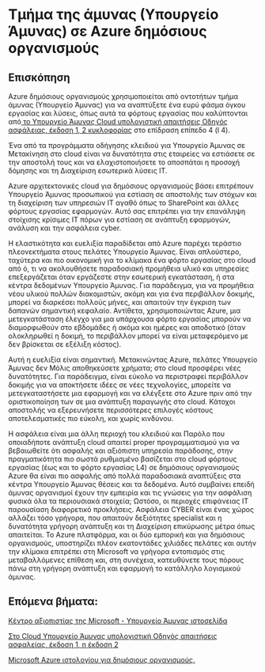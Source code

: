 <properties
    pageTitle="Azure τεκμηρίωση Governmnet | Microsoft Azure"
    description="Αυτό παρέχει ένα όσον αφορά τα των δυνατοτήτων και καθοδήγηση στην ανάπτυξη εφαρμογών για δημόσιους οργανισμούς Azure"
    services="Azure-Government"
    cloud="gov"
    documentationCenter=""
    authors="ryansoc"
    manager="zakramer"
    editor=""/>

<tags
    ms.service="multiple"
    ms.devlang="na"
    ms.topic="article"
    ms.tgt_pltfrm="na"
    ms.workload="azure-government"
    ms.date="10/11/2016"
    ms.author="ryansoc"/>


#  <a name="department-of-defense-dod-in-azure-government"></a>Τμήμα της άμυνας (Υπουργείο Άμυνας) σε Azure δημόσιους οργανισμούς

## <a name="overview"></a>Επισκόπηση

Azure δημόσιους οργανισμούς χρησιμοποιείται από οντοτήτων τμήμα άμυνας (Υπουργείο Άμυνας) για να αναπτύξετε ένα ευρύ φάσμα όγκου εργασίας και λύσεις, όπως αυτά τα φόρτους εργασίας που καλύπτονται από<a href="http://iasecontent.disa.mil/cloud/SRG/index.html"> το Υπουργείο Άμυνας Cloud υπολογιστική απαιτήσεις Οδηγός ασφάλειας, έκδοση 1, 2 κυκλοφορίας</a> στο επίδραση επίπεδο 4 (l 4).

Ένα από τα προγράμματα οδήγησης κλειδιού για Υπουργείο Άμυνας σε Μετακίνηση στο cloud είναι να δυνατότητα στις εταιρείες να εστιάσετε σε την αποστολή τους και να ελαχιστοποιήσετε το αποσπάται η προσοχή δόμησης και τη Διαχείριση εσωτερικά λύσεις IT.

Azure αρχιτεκτονικές cloud για δημόσιους οργανισμούς βάσει επιτρέπουν Υπουργείο Άμυνας προσωπικού για εστίαση σε αποστολής των στόχων και τη διαχείριση των υπηρεσιών IT αγαθό όπως το SharePoint και άλλες φόρτους εργασίας εφαρμογών.  Αυτό σας επιτρέπει για την επανάληψη στοίχισης κρίσιμες IT πόρων για εστίαση σε ανάπτυξη εφαρμογών, ανάλυση και την ασφάλεια cyber.

Η ελαστικότητα και ευελιξία παραδίδεται από Azure παρέχει τεράστιο πλεονεκτήματα στους πελάτες Υπουργείο Άμυνας. Είναι απλούστερο, ταχύτερα και πιο οικονομική για το κλίμακα ένα φόρτο εργασίας στο cloud από ό, τι να ακολουθήσετε παραδοσιακή προμήθεια υλικό και υπηρεσίες επεξεργάζεται όταν εργάζεστε στην εσωτερική εγκατάσταση, ή στα κέντρα δεδομένων Υπουργείο Άμυνας. Για παράδειγμα, για να προμήθεια νέου υλικού πολλών διακομιστών, ακόμη και για ένα περιβάλλον δοκιμής, μπορεί να διαρκέσει πολλούς μήνες, και απαιτούν την έγκριση των δαπανών σημαντική κεφαλαίο. Αντίθετα, χρησιμοποιώντας Azure, μια μετεγκατάσταση έλεγχο για μια υπάρχουσα φόρτο εργασίας μπορούν να διαμορφωθούν στο εβδομάδες ή ακόμα και ημέρες και αποδοτικό (όταν ολοκληρωθεί η δοκιμή, το περιβάλλον μπορεί να είναι μεταφερόμενο με δεν βρίσκεται σε εξέλιξη κόστος).

Αυτή η ευελιξία είναι σημαντική. Μετακινώντας Azure, πελάτες Υπουργείο Άμυνας δεν Μόλις αποθηκεύσετε χρήματα; στο cloud προσφέρει νέες δυνατότητες. Για παράδειγμα, είναι εύκολο να περιστραφεί περιβάλλον δοκιμής για να αποκτήσετε ιδέες σε νέες τεχνολογίες, μπορείτε να μετεγκαταστήσετε μια εφαρμογή και να ελέγξετε στο Azure πριν από την οριστικοποίηση των σε μια ανάπτυξη παραγωγής στο cloud. Κάτοχοι αποστολής να εξερευνήσετε περισσότερες επιλογές κόστους αποτελεσματικές πιο εύκολη, και χωρίς κινδύνου.

Η ασφάλεια είναι μια άλλη περιοχή του κλειδιού και Παρόλο που οποιαδήποτε ανάπτυξη cloud απαιτεί proper προγραμματισμού για να βεβαιωθείτε ότι ασφαλής και αξιόπιστη υπηρεσία παράδοσης, στην πραγματικότητα πιο σωστά ρυθμισμένο βασίζεται στο cloud φόρτους εργασίας (έως και το φόρτο εργασίας L4) σε δημόσιους οργανισμούς Azure θα είναι πιο ασφαλής από πολλά παραδοσιακά αναπτύξεις στα κέντρα Υπουργείο Άμυνας θέσεις και τα δεδομένα. Αυτό συμβαίνει επειδή άμυνας οργανισμοί έχουν την εμπειρία και τις γνώσεις για την ασφάλιση φυσικά όλα τα περιουσιακά στοιχεία; Ωστόσο, οι περιοχές επιφάνειας IT παρουσίαση διαφορετικό προκλήσεις. Ασφάλεια CYBER είναι ένας χώρος αλλάζει τόσο γρήγορα, που απαιτούν δεξιότητες specialist και η δυνατότητα γρήγορη ανάπτυξη και τη Διαχείριση επικύρωσης μέτρα όπως απαιτείται. Το Azure πλατφόρμα, και οι δύο εμπορική και για δημόσιους οργανισμούς, υποστηρίζει πλέον εκατοντάδες χιλιάδες πελάτες και αυτήν την κλίμακα επιτρέπει στη Microsoft να γρήγορα εντοπισμός στις μεταβαλλόμενες επίθεση και, στη συνέχεια, κατευθύνετε τους πόρους πάνω στη γρήγορη ανάπτυξη και εφαρμογή το κατάλληλο λογισμικού άμυνας.

## <a name="next-steps"></a>Επόμενα βήματα:

<a href="https://www.microsoft.com/en-us/TrustCenter/Compliance/DISA">Κέντρο αξιοπιστίας της Microsoft - Υπουργείο Άμυνας ιστοσελίδα</a>

<a href="http://iasecontent.disa.mil/cloud/SRG/index.html">Στο Cloud Υπουργείο Άμυνας υπολογιστική Οδηγός απαιτήσεις ασφαλείας, έκδοση 1, η έκδοση 2</a>

<a href="https://blogs.msdn.microsoft.com/azuregov/">Microsoft Azure ιστολογίου για δημόσιους οργανισμούς.</a>
